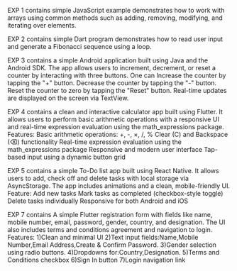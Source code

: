 EXP 1 contains simple JavaScript example demonstrates how to work with arrays using common methods such as adding, removing, modifying, and iterating over elements.

EXP 2 contains simple Dart program demonstrates how to read user input and generate a Fibonacci sequence using a loop.

EXP 3 contains a simple Android application built using Java and the Android SDK. The app allows users to increment, decrement, or reset a counter by interacting with three buttons.
One can
Increase the counter by tapping the "+" button.
Decrease the counter by tapping the "-" button.
Reset the counter to zero by tapping the "Reset" button.
Real-time updates are displayed on the screen via TextView.

EXP 4 contains a clean and interactive calculator app built using Flutter. It allows users to perform basic arithmetic operations with a responsive UI and real-time expression evaluation using the math_expressions package.
Features:
Basic arithmetic operations: +, -, ×, /, %
Clear (C) and Backspace (⌫) functionality
Real-time expression evaluation using the math_expressions package
Responsive and modern user interface
Tap-based input using a dynamic button grid

EXP 5 contains a simple To-Do list app built using React Native. It allows users to add, check off and delete tasks with  local storage via AsyncStorage. The app includes animations and a clean, mobile-friendly UI.
Feature:
Add new tasks
Mark tasks as completed (checkbox-style toggle)
Delete tasks individually
Responsive for both Android and iOS


EXP 7 contains A simple Flutter registration form with fields like name, mobile number, email, password, gender, country, and designation. The UI also includes terms and conditions agreement and navigation to login.
Features:
1)Clean and minimal UI
2)Text input fields:Name,Mobile Number,Email Address,Create & Confirm Password.
3)Gender selection using radio buttons.
4)Dropdowns for:Country,Designation.
5)Terms and Conditions checkbox
6)Sign In button
7)Login navigation link
